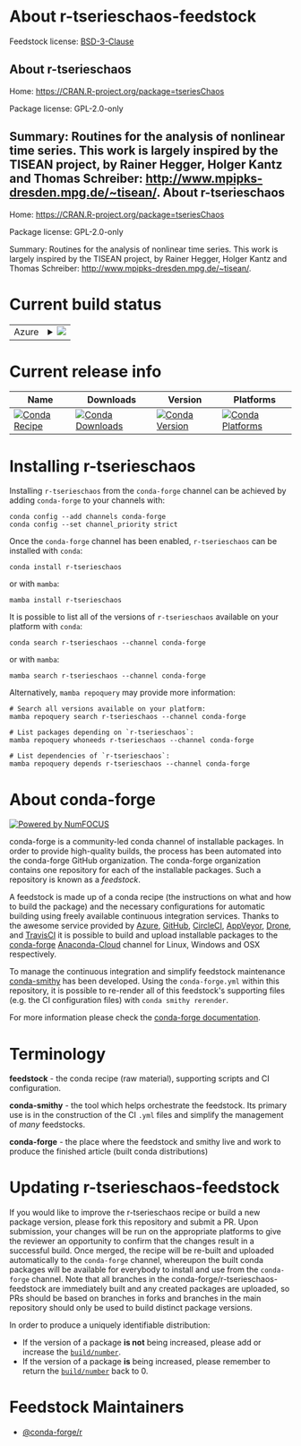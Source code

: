 About r-tserieschaos-feedstock
==============================

Feedstock license: [BSD-3-Clause](https://github.com/conda-forge/r-tserieschaos-feedstock/blob/main/LICENSE.txt)

About r-tserieschaos
--------------------

Home: https://CRAN.R-project.org/package=tseriesChaos

Package license: GPL-2.0-only

Summary: Routines for the analysis of nonlinear time series. This work is largely inspired by the TISEAN project, by Rainer Hegger, Holger Kantz and Thomas Schreiber: <http://www.mpipks-dresden.mpg.de/~tisean/>.
About r-tserieschaos
--------------------

Home: https://CRAN.R-project.org/package=tseriesChaos

Package license: GPL-2.0-only

Summary: Routines for the analysis of nonlinear time series. This work is largely inspired by the TISEAN project, by Rainer Hegger, Holger Kantz and Thomas Schreiber: <http://www.mpipks-dresden.mpg.de/~tisean/>.

Current build status
====================


<table>
    
  <tr>
    <td>Azure</td>
    <td>
      <details>
        <summary>
          <a href="https://dev.azure.com/conda-forge/feedstock-builds/_build/latest?definitionId=8046&branchName=main">
            <img src="https://dev.azure.com/conda-forge/feedstock-builds/_apis/build/status/r-tserieschaos-feedstock?branchName=main">
          </a>
        </summary>
        <table>
          <thead><tr><th>Variant</th><th>Status</th></tr></thead>
          <tbody><tr>
              <td>linux_64_r_base4.2</td>
              <td>
                <a href="https://dev.azure.com/conda-forge/feedstock-builds/_build/latest?definitionId=8046&branchName=main">
                  <img src="https://dev.azure.com/conda-forge/feedstock-builds/_apis/build/status/r-tserieschaos-feedstock?branchName=main&jobName=linux&configuration=linux%20linux_64_r_base4.2" alt="variant">
                </a>
              </td>
            </tr><tr>
              <td>linux_64_r_base4.3</td>
              <td>
                <a href="https://dev.azure.com/conda-forge/feedstock-builds/_build/latest?definitionId=8046&branchName=main">
                  <img src="https://dev.azure.com/conda-forge/feedstock-builds/_apis/build/status/r-tserieschaos-feedstock?branchName=main&jobName=linux&configuration=linux%20linux_64_r_base4.3" alt="variant">
                </a>
              </td>
            </tr><tr>
              <td>osx_64_r_base4.2</td>
              <td>
                <a href="https://dev.azure.com/conda-forge/feedstock-builds/_build/latest?definitionId=8046&branchName=main">
                  <img src="https://dev.azure.com/conda-forge/feedstock-builds/_apis/build/status/r-tserieschaos-feedstock?branchName=main&jobName=osx&configuration=osx%20osx_64_r_base4.2" alt="variant">
                </a>
              </td>
            </tr><tr>
              <td>osx_64_r_base4.3</td>
              <td>
                <a href="https://dev.azure.com/conda-forge/feedstock-builds/_build/latest?definitionId=8046&branchName=main">
                  <img src="https://dev.azure.com/conda-forge/feedstock-builds/_apis/build/status/r-tserieschaos-feedstock?branchName=main&jobName=osx&configuration=osx%20osx_64_r_base4.3" alt="variant">
                </a>
              </td>
            </tr><tr>
              <td>win_64</td>
              <td>
                <a href="https://dev.azure.com/conda-forge/feedstock-builds/_build/latest?definitionId=8046&branchName=main">
                  <img src="https://dev.azure.com/conda-forge/feedstock-builds/_apis/build/status/r-tserieschaos-feedstock?branchName=main&jobName=win&configuration=win%20win_64_" alt="variant">
                </a>
              </td>
            </tr>
          </tbody>
        </table>
      </details>
    </td>
  </tr>
</table>

Current release info
====================

| Name | Downloads | Version | Platforms |
| --- | --- | --- | --- |
| [![Conda Recipe](https://img.shields.io/badge/recipe-r--tserieschaos-green.svg)](https://anaconda.org/conda-forge/r-tserieschaos) | [![Conda Downloads](https://img.shields.io/conda/dn/conda-forge/r-tserieschaos.svg)](https://anaconda.org/conda-forge/r-tserieschaos) | [![Conda Version](https://img.shields.io/conda/vn/conda-forge/r-tserieschaos.svg)](https://anaconda.org/conda-forge/r-tserieschaos) | [![Conda Platforms](https://img.shields.io/conda/pn/conda-forge/r-tserieschaos.svg)](https://anaconda.org/conda-forge/r-tserieschaos) |

Installing r-tserieschaos
=========================

Installing `r-tserieschaos` from the `conda-forge` channel can be achieved by adding `conda-forge` to your channels with:

```
conda config --add channels conda-forge
conda config --set channel_priority strict
```

Once the `conda-forge` channel has been enabled, `r-tserieschaos` can be installed with `conda`:

```
conda install r-tserieschaos
```

or with `mamba`:

```
mamba install r-tserieschaos
```

It is possible to list all of the versions of `r-tserieschaos` available on your platform with `conda`:

```
conda search r-tserieschaos --channel conda-forge
```

or with `mamba`:

```
mamba search r-tserieschaos --channel conda-forge
```

Alternatively, `mamba repoquery` may provide more information:

```
# Search all versions available on your platform:
mamba repoquery search r-tserieschaos --channel conda-forge

# List packages depending on `r-tserieschaos`:
mamba repoquery whoneeds r-tserieschaos --channel conda-forge

# List dependencies of `r-tserieschaos`:
mamba repoquery depends r-tserieschaos --channel conda-forge
```


About conda-forge
=================

[![Powered by
NumFOCUS](https://img.shields.io/badge/powered%20by-NumFOCUS-orange.svg?style=flat&colorA=E1523D&colorB=007D8A)](https://numfocus.org)

conda-forge is a community-led conda channel of installable packages.
In order to provide high-quality builds, the process has been automated into the
conda-forge GitHub organization. The conda-forge organization contains one repository
for each of the installable packages. Such a repository is known as a *feedstock*.

A feedstock is made up of a conda recipe (the instructions on what and how to build
the package) and the necessary configurations for automatic building using freely
available continuous integration services. Thanks to the awesome service provided by
[Azure](https://azure.microsoft.com/en-us/services/devops/), [GitHub](https://github.com/),
[CircleCI](https://circleci.com/), [AppVeyor](https://www.appveyor.com/),
[Drone](https://cloud.drone.io/welcome), and [TravisCI](https://travis-ci.com/)
it is possible to build and upload installable packages to the
[conda-forge](https://anaconda.org/conda-forge) [Anaconda-Cloud](https://anaconda.org/)
channel for Linux, Windows and OSX respectively.

To manage the continuous integration and simplify feedstock maintenance
[conda-smithy](https://github.com/conda-forge/conda-smithy) has been developed.
Using the ``conda-forge.yml`` within this repository, it is possible to re-render all of
this feedstock's supporting files (e.g. the CI configuration files) with ``conda smithy rerender``.

For more information please check the [conda-forge documentation](https://conda-forge.org/docs/).

Terminology
===========

**feedstock** - the conda recipe (raw material), supporting scripts and CI configuration.

**conda-smithy** - the tool which helps orchestrate the feedstock.
                   Its primary use is in the construction of the CI ``.yml`` files
                   and simplify the management of *many* feedstocks.

**conda-forge** - the place where the feedstock and smithy live and work to
                  produce the finished article (built conda distributions)


Updating r-tserieschaos-feedstock
=================================

If you would like to improve the r-tserieschaos recipe or build a new
package version, please fork this repository and submit a PR. Upon submission,
your changes will be run on the appropriate platforms to give the reviewer an
opportunity to confirm that the changes result in a successful build. Once
merged, the recipe will be re-built and uploaded automatically to the
`conda-forge` channel, whereupon the built conda packages will be available for
everybody to install and use from the `conda-forge` channel.
Note that all branches in the conda-forge/r-tserieschaos-feedstock are
immediately built and any created packages are uploaded, so PRs should be based
on branches in forks and branches in the main repository should only be used to
build distinct package versions.

In order to produce a uniquely identifiable distribution:
 * If the version of a package **is not** being increased, please add or increase
   the [``build/number``](https://docs.conda.io/projects/conda-build/en/latest/resources/define-metadata.html#build-number-and-string).
 * If the version of a package **is** being increased, please remember to return
   the [``build/number``](https://docs.conda.io/projects/conda-build/en/latest/resources/define-metadata.html#build-number-and-string)
   back to 0.

Feedstock Maintainers
=====================

* [@conda-forge/r](https://github.com/conda-forge/r/)

